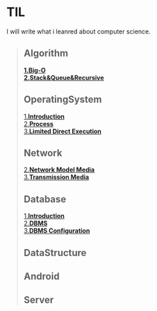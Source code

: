 # TIL
I will write what i leanred about computer science.

>## Algorithm
> [**1.Big-O**](/Algorithm/Big-O.md)   
> [**2.Stack&Queue&Recursive**](/Algorithm/StackRecursiveQueue.md)  
>## OperatingSystem
> [1.**Introduction**](/OS/introduction.md)  
> [2.**Process**](/OS/process.md)  
> [3.**Limited Direct Execution**](/OS/LimitedDirectExecution.md)
>## Network
> [2.**Network Model Media**](/network/NetworkModel.md)  
> [3.**Transmission Media**](/network/TransmissionMedia.md) 
> ## Database
> [1.**Introduction**](/DB/introduction.md)  
> [2.**DBMS**](/DB/DBMS.md)  
> [3.**DBMS Configuration**](/DB/DBMSConfiguration.md) 
>## DataStructure
> ## Android
> ## Server

